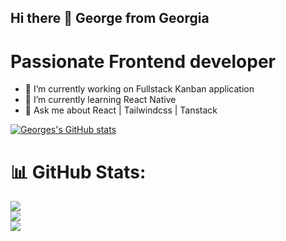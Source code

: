 ## Hi there 👋 George from Georgia

# Passionate Frontend developer

- 🔭 I’m currently working on Fullstack Kanban application
- 🌱 I’m currently learning React Native
- 💬 Ask me about React | Tailwindcss | Tanstack

[![Georges's GitHub stats](https://github-readme-stats.vercel.app/api?username=GeorgeShalamberidze&show_icons=true&bg_color=00000000)](https://github.com/anuraghazra/github-readme-stats)

# 📊 GitHub Stats:
![](https://github-readme-stats.vercel.app/api?username=GeorgeShalamberidze&theme=dark&hide_border=false&include_all_commits=true&count_private=true)<br/>
![](https://github-readme-streak-stats.herokuapp.com/?user=GeorgeShalamberidze&theme=dark&hide_border=false)<br/>
![](https://github-readme-stats.vercel.app/api/top-langs/?username=GeorgeShalamberidze&theme=dark&hide_border=false&include_all_commits=true&count_private=true&layout=compact)

